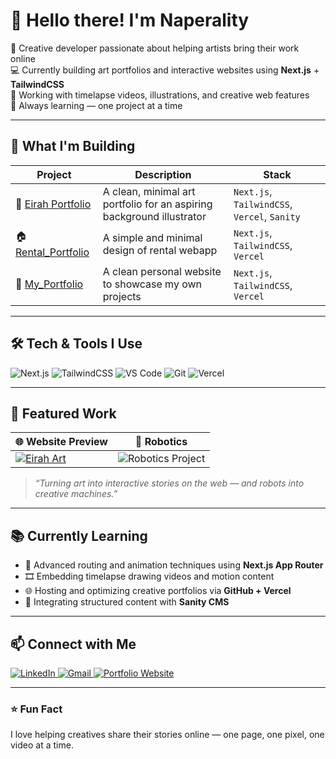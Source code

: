 # 👋 Hello there! I'm Naperality

🎨 Creative developer passionate about helping artists bring their work online  
💻 Currently building art portfolios and interactive websites using **Next.js** + **TailwindCSS**  
🎥 Working with timelapse videos, illustrations, and creative web features  
🌱 Always learning — one project at a time

---

## 🧩 What I'm Building

| Project | Description | Stack |
|--------|-------------|-------|
| 🎨 [Eirah Portfolio](https://github.com/Naperality/eirah_portfolio) | A clean, minimal art portfolio for an aspiring background illustrator | `Next.js`, `TailwindCSS`, `Vercel`, `Sanity` |
| 🏠 [Rental_Portfolio](https://github.com/Naperality/rental_web) | A simple and minimal design of rental webapp | `Next.js`, `TailwindCSS`, `Vercel` |
| 🙋 [My_Portfolio](https://github.com/Naperality/napoleon_portfolio) | A clean personal website to showcase my own projects | `Next.js`, `TailwindCSS`, `Vercel` |

---

## 🛠️ Tech & Tools I Use

![Next.js](https://img.shields.io/badge/-Next.js-black?style=flat-square&logo=next.js)
![TailwindCSS](https://img.shields.io/badge/-TailwindCSS-38B2AC?style=flat-square&logo=tailwindcss&logoColor=white)
![VS Code](https://img.shields.io/badge/-VS%20Code-007ACC?style=flat-square&logo=visual-studio-code)
![Git](https://img.shields.io/badge/-Git-F05032?style=flat-square&logo=git&logoColor=white)
![Vercel](https://img.shields.io/badge/-Vercel-black?style=flat-square&logo=vercel)

---

## 📸 Featured Work

| 🌐 Website Preview | 🤖 Robotics |
|--------------------|------------|
| [![Eirah Art](https://via.placeholder.com/300x180?text=Eirah+Portfolio)](https://Eirah-gallery.vercel.app) | ![Robotics Project](https://via.placeholder.com/300x180?text=Hardware+Preview) |

> *“Turning art into interactive stories on the web — and robots into creative machines.”*

---

## 📚 Currently Learning

- 🔁 Advanced routing and animation techniques using **Next.js App Router**
- 🎞️ Embedding timelapse drawing videos and motion content
- 🌐 Hosting and optimizing creative portfolios via **GitHub + Vercel**
- 🔮 Integrating structured content with **Sanity CMS**

---

## 📫 Connect with Me

<p align="left">
  <a href="https://linkedin.com/in/visitacion-napoleon-p-ba6275298" target="_blank">
    <img src="https://img.shields.io/badge/LinkedIn-0A66C2?style=for-the-badge&logo=linkedin&logoColor=white" alt="LinkedIn">
  </a>
  <a href="mailto:napolytan@gmail.com">
    <img src="https://img.shields.io/badge/Email-D14836?style=for-the-badge&logo=gmail&logoColor=white" alt="Gmail">
  </a>
  <a href="https://your-portfolio-link.com" target="_blank">
    <img src="https://img.shields.io/badge/Portfolio-black?style=for-the-badge&logo=vercel&logoColor=white" alt="Portfolio Website">
  </a>
</p>

---

### ⭐ Fun Fact  
I love helping creatives share their stories online — one page, one pixel, one video at a time.
